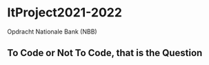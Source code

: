 # ItProject2021-2022

Opdracht Nationale Bank (NBB)

## To Code or Not To Code, that is the Question
